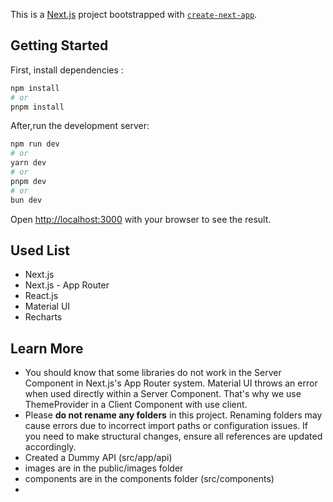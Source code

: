 This is a [Next.js](https://nextjs.org) project bootstrapped with [`create-next-app`](https://nextjs.org/docs/app/api-reference/cli/create-next-app).

## Getting Started
First, install dependencies :

```bash
npm install
# or
pnpm install
```
After,run the development server:

```bash
npm run dev
# or
yarn dev
# or
pnpm dev
# or
bun dev
```

Open [http://localhost:3000](http://localhost:3000) with your browser to see the result.

## Used List
- Next.js
- Next.js - App Router
- React.js
- Material UI
- Recharts

## Learn More
- You should know that some libraries do not work in the Server Component in Next.js's App Router system. Material UI throws an error when used directly within a Server Component. That's why we use ThemeProvider in a Client Component with use client.
- Please **do not rename any folders** in this project. Renaming folders may cause errors due to incorrect import paths or configuration issues. If you need to make structural changes, ensure all references are updated accordingly.
- Created a Dummy API (src/app/api)
- images are in the public/images folder
- components are in the components folder (src/components)
-
